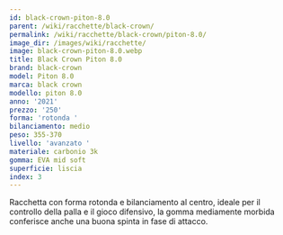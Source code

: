 ```yaml
---
id: black-crown-piton-8.0
parent: /wiki/racchette/black-crown/
permalink: /wiki/racchette/black-crown/piton-8.0/
image_dir: /images/wiki/racchette/
image: black-crown-piton-8.0.webp
title: Black Crown Piton 8.0
brand: black-crown
model: Piton 8.0
marca: black crown
modello: piton 8.0
anno: '2021'
prezzo: '250'
forma: 'rotonda '
bilanciamento: medio
peso: 355-370
livello: 'avanzato '
materiale: carbonio 3k
gomma: EVA mid soft
superficie: liscia
index: 3
---
```

Racchetta con forma rotonda e bilanciamento al centro, ideale per il controllo della palla e il gioco difensivo, la gomma mediamente morbida conferisce anche una buona spinta in fase di attacco.